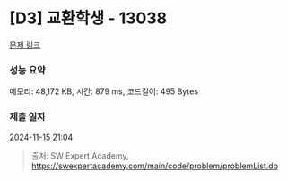 # [D3] 교환학생 - 13038 

[문제 링크](https://swexpertacademy.com/main/code/problem/problemDetail.do?contestProbId=AXxNn6GaPW4DFASZ) 

### 성능 요약

메모리: 48,172 KB, 시간: 879 ms, 코드길이: 495 Bytes

### 제출 일자

2024-11-15 21:04



> 출처: SW Expert Academy, https://swexpertacademy.com/main/code/problem/problemList.do